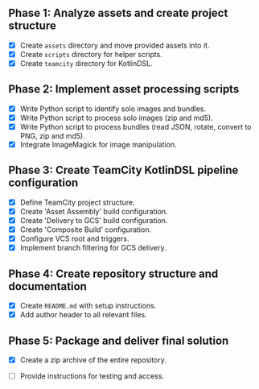 ## Phase 1: Analyze assets and create project structure
- [x] Create `assets` directory and move provided assets into it.
- [x] Create `scripts` directory for helper scripts.
- [x] Create `teamcity` directory for KotlinDSL.

## Phase 2: Implement asset processing scripts
- [x] Write Python script to identify solo images and bundles.
- [x] Write Python script to process solo images (zip and md5).
- [x] Write Python script to process bundles (read JSON, rotate, convert to PNG, zip and md5).
- [x] Integrate ImageMagick for image manipulation.

## Phase 3: Create TeamCity KotlinDSL pipeline configuration
- [x] Define TeamCity project structure.
- [x] Create 'Asset Assembly' build configuration.
- [x] Create 'Delivery to GCS' build configuration.
- [x] Create 'Composite Build' configuration.
- [x] Configure VCS root and triggers.
- [x] Implement branch filtering for GCS delivery.

## Phase 4: Create repository structure and documentation
- [x] Create `README.md` with setup instructions.
- [x] Add author header to all relevant files.

## Phase 5: Package and deliver final solution
- [x] Create a zip archive of the entire repository.
- [ ] Provide instructions for testing and access.

